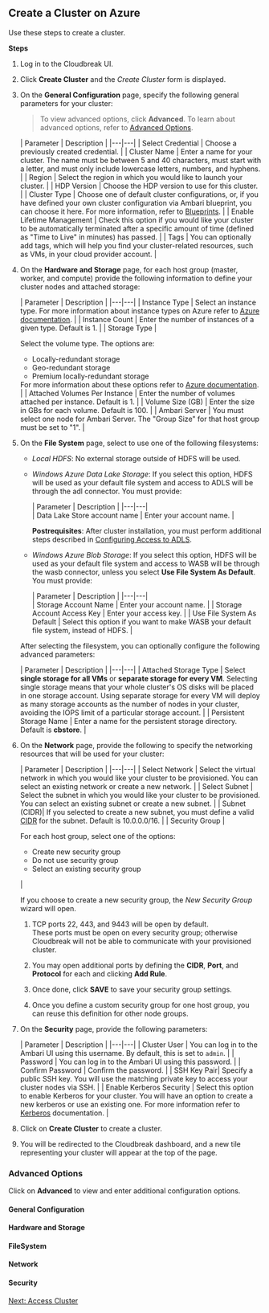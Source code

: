 ## Create a Cluster on Azure 


Use these steps to create a cluster.

**Steps**

1. Log in to the Cloudbreak UI.

2. Click **Create Cluster** and the *Create Cluster* form is displayed.

3. On the **General Configuration** page, specify the following general parameters for your cluster:

    > To view advanced options, click **Advanced**. To learn about advanced options, refer to [Advanced Options](#advanced-options).


    | Parameter | Description |
|---|---|
| Select Credential | Choose a previously created credential. |
| Cluster Name | Enter a name for your cluster. The name must be between 5 and 40 characters, must start with a letter, and must only include lowercase letters, numbers, and hyphens. |
| Region | Select the region in which you would like to launch your cluster. |
| HDP Version | Choose the HDP version to use for this cluster. |
| Cluster Type | Choose one of default cluster configurations, or, if you have defined your own cluster configuration via Ambari blueprint, you can choose it here. For more information, refer to [Blueprints](blueprints.md). |
| Enable Lifetime Management | Check this option if you would like your cluster to be automatically terminated after a specific amount of time (defined as "Time to Live" in minutes) has passed. |
| Tags | You can optionally add tags, which will help you find your cluster-related resources, such as VMs, in your cloud provider account. |

4. On the **Hardware and Storage** page, for each host group (master, worker, and compute) provide the following information to define your cluster nodes and attached storage:
    
    | Parameter | Description |
|---|---|
| Instance Type | Select an instance type. For more information about instance types on Azure refer to [Azure documentation](https://docs.microsoft.com/en-us/azure/virtual-machines/linux/sizes-general). |
| Instance Count | Enter the number of instances of a given type. Default is 1. |
| Storage Type | <p>Select the volume type. The options are:<ul><li>Locally-redundant storage</li><li>Geo-redundant storage</li><li>Premium locally-redundant storage</li></ul> For more information about these options refer to <a href="https://docs.microsoft.com/en-us/azure/storage/storage-introduction" target="_blank">Azure documentation</a>. |
| Attached Volumes Per Instance | Enter the number of volumes attached per instance. Default is 1. |
| Volume Size (GB) | Enter the size in GBs for each volume. Default is 100. |
| Ambari Server | You must select one node for Ambari Server. The "Group Size" for that host group must be set to "1". |     

5. On the **File System** page, select to use one of the following filesystems:

    * *Local HDFS*: No external storage outside of HDFS will be used.
    * *Windows Azure Data Lake Storage*: If you select this option, HDFS will be used as your default file system and access to ADLS will be through the adl connector. You must provide:

        | Parameter | Description |
|---|---|  
| Data Lake Store account name | Enter your account name. |
        
        **Postrequisites**: After cluster installation, you must perform additional steps described in [Configuring Access to ADLS](azure-data.md#configuring-access-to-adls). 
        
    * *Windows Azure Blob Storage*: If you select this option, HDFS will be used as your default file system and access to WASB will be through the wasb connector, unless you select **Use File System As Default**. You must provide:

        | Parameter | Description |
|---|---|  
| Storage Account Name | Enter your account name. |
| Storage Account Access Key | Enter your access key. |
| Use File System As Default | Select this option if you want to make WASB your default file system, instead of HDFS. |

    After selecting the filesystem, you can optionally configure the following advanced parameters:

    | Parameter | Description |
|---|---|
| Attached Storage Type | Select **single storage for all VMs** or **separate storage for every VM**. Selecting single storage means that your whole cluster's OS disks will be placed in one storage account. Using separate storage for every VM will deploy as many storage accounts as the number of nodes in your cluster, avoiding the IOPS limit of a particular storage account. |
| Persistent Storage Name | Enter a name for the persistent storage directory. Default is **cbstore**. |

6. On the **Network** page, provide the following to specify the networking resources that will be used for your cluster:

    | Parameter | Description |
|---|---|
| Select Network | Select the virtual network in which you would like your cluster to be provisioned. You can select an existing network or create a new network. |
| Select Subnet | Select the subnet in which you would like your cluster to be provisioned. You can select an existing subnet or create a new subnet. |
| Subnet (CIDR)| If you selected to create a new subnet, you must define a valid [CIDR](http://www.ipaddressguide.com/cidr) for the subnet. Default is 10.0.0.0/16. |
| Security Group | <p>For each host group, select one of the options:<ul><li>Create new security group</li><li>Do not use security group</li><li>Select an existing security group</li></ul></p> |

    If you choose to create a new security group, the *New Security Group* wizard will open.
    
    1. TCP ports 22, 443, and 9443 will be open by default.   
    These ports must be open on every security group; otherwise Cloudbreak will not be able to communicate with your provisioned cluster.
    
    2. You may open additional ports by defining the **CIDR**, **Port**, and **Protocol** for each and clicking **Add Rule**. 
    3. Once done, click **SAVE** to save your security group settings.
    4. Once you define a custom security group for one host group, you can reuse this definition for other node groups.


5. On the **Security** page, provide the following parameters:

    | Parameter | Description |
|---|---|
| Cluster User | You can log in to the Ambari UI using this username. By default, this is set to `admin`. |
| Password | You can log in to the Ambari UI using this password. |
| Confirm Password | Confirm the password. |
| SSH Key Pair| Specify a public SSH key. You will use the matching private key to access your cluster nodes via SSH. |
| Enable Kerberos Security | Select this option to enable Kerberos for your cluster. You will have an option to create a new kerberos or use an existing one. For more information refer to [Kerberos](security-kerberos.md) documentation. |

8. Click on **Create Cluster** to create a cluster.

9. You will be redirected to the Cloudbreak dashboard, and a new tile representing your cluster will appear at the top of the page.


### Advanced Options

Click on **Advanced** to view and enter additional configuration options.

#### General Configuration


#### Hardware and Storage


#### FileSystem


#### Network


#### Security 


<div class="next">
<a href="../azure-clusters-access/index.html">Next: Access Cluster</a>
</div>

